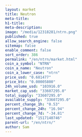 ```yaml
---
layout: market
title: Neutron
meta-title: 
h1-title: 
meta-description: 
image: "/media/12318281/ntrn.png"
published: true
allow_search_engine: false
sitemap: false
enable_comment: false
sort_order: 386
permalink: "/en/ntrn/market.html"
coin_a_symbol: "NTRN"
coin_a_name: "Neutron"
coin_a_lower_case: "ntrn"
price_usd: "0.681477"
price_btc: "0.00005800"
24h_volume_usd: "103916.0"
market_cap_usd: "33607295.0"
total_supply: "33607295.0"
available_supply: "33607295.0"
percent_change_1h: "0.53"
percent_change_24h: "16.94"
percent_change_7d: "-34.81"
last_updated: "1517140746"
parent-url: "/en/ntrn/"
author: Sam
---
```


